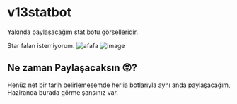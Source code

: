 # v13statbot
Yakında paylaşacağım stat botu görselleridir.

Star falan istemiyorum.
![afafa](https://user-images.githubusercontent.com/77726399/224070857-4b661439-cb3c-4266-a3c8-791948d5444b.png)
![image](https://user-images.githubusercontent.com/77726399/224072817-e6f7062b-bcd6-4a94-a4f2-6643fbbbee04.png)

## Ne zaman Paylaşacaksın 😡?
Henüz net bir tarih belirlemesemde herlia botlarıyla aynı anda paylaşacağım, Haziranda burada görme şansınız var.